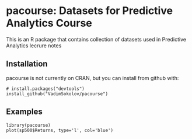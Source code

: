 # pacourse: Datasets for Predictive Analytics Course

This is an R package that contains collection of datasets used in Predictive Analytics lecrure notes

## Installation

pacourse is not currently on CRAN, but you can install from github with:

```{r}
# install.packages("devtools")
install_github("VadimSokolov/pacourse")
```

## Examples

```{r}
library(pacourse)
plot(sp500$Returns, type='l', col='blue')
```
